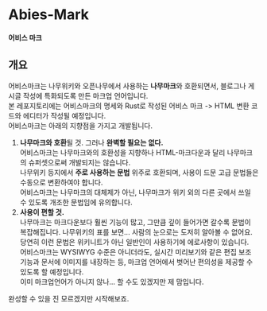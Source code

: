# Abies-Mark
**어비스 마크**

## 개요
어비스마크는 나무위키와 오픈나무에서 사용하는 **나무마크**와 호환되면서, 블로그나 게시글 작성에 특화되도록 만든 마크업 언어입니다.  
본 레포지토리에는 어비스마크의 명세와 Rust로 작성된 어비스 마크 -> HTML 변환 코드와 에디터가 작성될 예정입니다.  
어비스마크는 아래의 지향점을 가지고 개발됩니다. 
1. **나무마크와 호환**될 것. 그러나 **완벽할 필요는 없다.**  
  어비스마크는 나무마크와의 호환성을 지향하나 HTML-마크다운과 달리 나무마크의 슈퍼셋으로써 개발되지는 않습니다.  
  나무위키 등지에서 **주로 사용하는 문법** 위주로 호환되며, 사용이 드문 고급 문법들은 수동으로 변환하여야 합니다.  
  어비스마크는 나무마크의 대체제가 아닌, 나무마크가 위키 외의 다른 곳에서 쓰일 수 있도록 개조한 문법임에 유의합니다.  
2. **사용이 편할 것.**  
  나무마크는 마크다운보다 훨씬 기능이 많고, 그만큼 깊이 들어가면 갈수록 문법이 복잡해집니다. 나무위키의 표를 보면... 사람의 눈으로는 도저히 알아볼 수 없어요. 당연히 이런 문법은 위키니트가 아닌 일반인이 사용하기에 에로사항이 있습니다.  
  어비스마크는 WYSIWYG 수준은 아니더라도, 실시간 미리보기와 같은 편집 보조 기능과 문서에 이미지를 내장하는 등, 마크업 언어에서 벗어난 편의성을 제공할 수 있도록 할 예정입니다.  
  이미 마크업언어가 아니지 않나... 할 수도 있겠지만 제 맘입니다.

완성할 수 있을 진 모르겠지만 시작해보죠.


